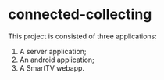 connected-collecting
=================

This project is consisted of three applications:<br>
1) A server application;<br>
2) An android application;<br>
3) A SmartTV webapp.
